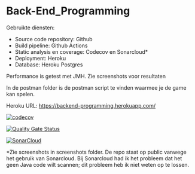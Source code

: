 # Back-End_Programming
Gebruikte diensten:
- Source code repository: Github
- Build pipeline: Github Actions
- Static analysis en coverage: Codecov en Sonarcloud*
- Deployment: Heroku
- Database: Heroku Postgres

Performance is getest met JMH. Zie screenshots voor resultaten

In de postman folder is de postman script te vinden waarmee je de game kan spelen.

Heroku URL: https://backend-programming.herokuapp.com/

[![codecov](https://codecov.io/gh/STjaris/Back-End_Programming/branch/main/graph/badge.svg?token=GZXAPUD8BT)](https://codecov.io/gh/STjaris/Back-End_Programming)

[![Quality Gate Status](https://sonarcloud.io/api/project_badges/measure?project=STjaris_Back-End_Programming&metric=alert_status)](https://sonarcloud.io/dashboard?id=STjaris_Back-End_Programming)

[![SonarCloud](https://sonarcloud.io/images/project_badges/sonarcloud-white.svg)](https://sonarcloud.io/dashboard?id=STjaris_Back-End_Programming)

*Zie screenshots in screenshots folder. De repo staat op public vanwege het gebruik van Sonarcloud. Bij Sonarcloud had ik het probleem dat het geen Java code wilt scannen; dit probleem heb ik niet weten op te lossen.
